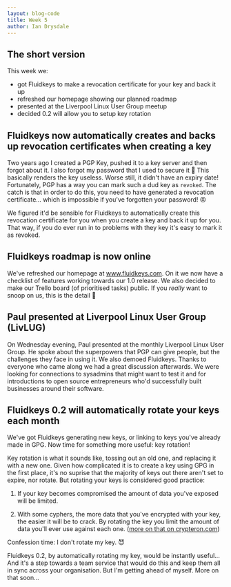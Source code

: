 ```yaml
---
layout: blog-code
title: Week 5
author: Ian Drysdale
---
```


## The short version

This week we:

* got Fluidkeys to make a revocation certificate for your key and back it up
* refreshed our homepage showing our planned roadmap
* presented at the Liverpool Linux User Group meetup
* decided 0.2 will allow you to setup key rotation

## Fluidkeys now automatically creates and backs up revocation certificates when creating a key

Two years ago I created a PGP Key, pushed it to a key server and then forgot about it. I also forgot my password that I used to secure it 🤦‍ This basically renders the key useless. Worse still, it didn't have an expiry date! Fortunately, PGP has a way you can mark such a dud key as `revoked`. The catch is that in order to do this, you need to have generated a revocation certificate... which is impossible if you've forgotten your password! 😡

We figured it'd be sensible for Fluidkeys to automatically create this revocation certificate for you when you create a key and back it up for you. That way, if you do ever run in to problems with they key it's easy to mark it as revoked.

## Fluidkeys roadmap is now online

We've refreshed our homepage at www.fluidkeys.com. On it we now have a checklist of features working towards our 1.0 release. We also decided to make our Trello board (of prioritised tasks) public. If you _really_ want to snoop on us, this is the detail 🔎

## Paul presented at Liverpool Linux User Group (LivLUG)

On Wednesday evening, Paul presented at the monthly Liverpool Linux User Group. He spoke about the superpowers that PGP can give people, but the challenges they face in using it. We also demoed Fluidkeys. Thanks to everyone who came along we had a great discussion afterwards. We were looking for connections to sysadmins that might want to test it and for introductions to open source entrepreneurs who'd successfully built businesses around their software.

## Fluidkeys 0.2 will automatically rotate your keys each month

We've got Fluidkeys generating new keys, or linking to keys you've already made in GPG. Now time for something more useful: key rotation!

Key rotation is what it sounds like, tossing out an old one, and replacing it with a new one. Given how complicated it is to create a key using GPG in the first place, it's no suprise that the majority of keys out there aren't set to expire, nor rotate. But rotating your keys is considered good practice:

1. If your key becomes compromised the amount of data you've exposed will be limited.

2. With some cyphers, the more data that you've encrypted with your key, the easier it will be to crack. By rotating the key you limit the amount of data you'll ever use against each one. ([more on that on crypteron.com](https://www.crypteron.com/blog/pci-dss-key-rotations-simplified/]))

Confession time: I don't rotate my key. 😈

Fluidkeys 0.2, by automatically rotating my key, would be instantly useful... And it's a step towards a team service that would do this and keep them all in sync across your organisation. But I'm getting ahead of myself. More on that soon...

